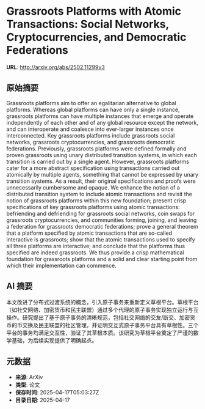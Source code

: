 # Grassroots Platforms with Atomic Transactions: Social Networks, Cryptocurrencies, and Democratic Federations

**URL**: http://arxiv.org/abs/2502.11299v3

## 原始摘要

Grassroots platforms aim to offer an egalitarian alternative to global
platforms. Whereas global platforms can have only a single instance, grassroots
platforms can have multiple instances that emerge and operate independently of
each other and of any global resource except the network, and can interoperate
and coalesce into ever-larger instances once interconnected. Key grassroots
platforms include grassroots social networks, grassroots cryptocurrencies, and
grassroots democratic federations. Previously, grassroots platforms were
defined formally and proven grassroots using unary distributed transition
systems, in which each transition is carried out by a single agent. However,
grassroots platforms cater for a more abstract specification using transactions
carried out atomically by multiple agents, something that cannot be expressed
by unary transition systems. As a result, their original specifications and
proofs were unnecessarily cumbersome and opaque.
  We enhance the notion of a distributed transition system to include atomic
transactions and revisit the notion of grassroots platforms within this new
foundation; present crisp specifications of key grassroots platforms using
atomic transactions: befriending and defriending for grassroots social
networks, coin swaps for grassroots cryptocurrencies, and communities forming,
joining, and leaving a federation for grassroots democratic federations; prove
a general theorem that a platform specified by atomic transactions that are
so-called interactive is grassroots; show that the atomic transactions used to
specify all three platforms are interactive; and conclude that the platforms
thus specified are indeed grassroots. We thus provide a crisp mathematical
foundation for grassroots platforms and a solid and clear starting point from
which their implementation can commence.


## AI 摘要

本文改进了分布式过渡系统的概念，引入原子事务来重新定义草根平台。草根平台（如社交网络、加密货币和民主联盟）通过多个代理的原子事务实现独立运行与互操作。研究提出了基于原子事务的清晰规范，包括社交网络的交友/断交、加密货币的币交换及民主联盟的社区管理，并证明交互式原子事务平台具有草根性。三个平台的事务均满足交互性，验证了其草根本质。该研究为草根平台奠定了严谨的数学基础，为后续实现提供了明确起点。

## 元数据

- **来源**: ArXiv
- **类型**: 论文
- **保存时间**: 2025-04-17T05:03:27Z
- **目录日期**: 2025-04-17

